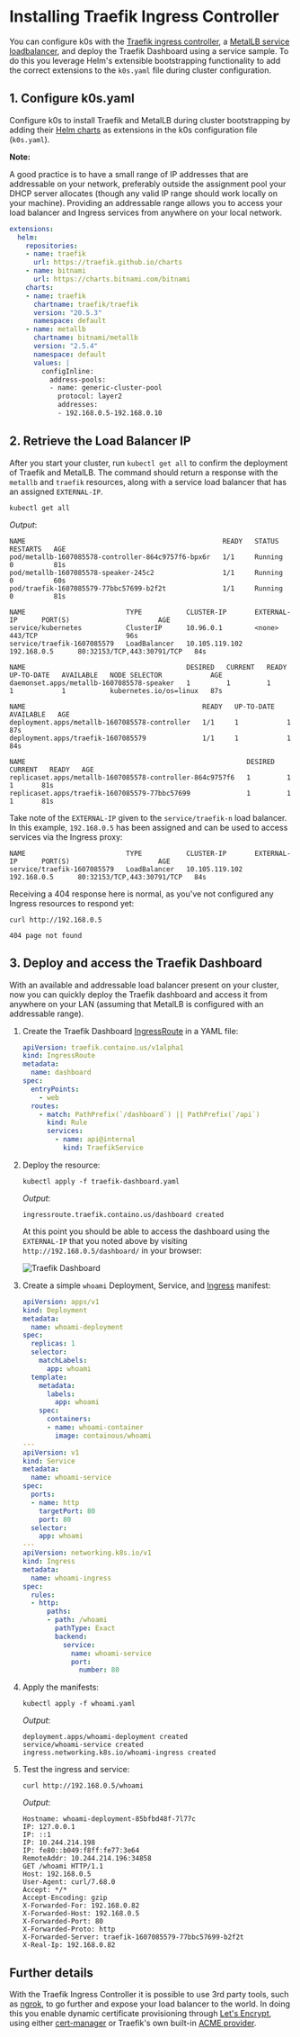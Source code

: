 <!--
SPDX-FileCopyrightText: 2020 k0s authors

SPDX-License-Identifier: CC-BY-SA-4.0
-->

# Installing Traefik Ingress Controller

You can configure k0s with the [Traefik ingress controller](https://doc.traefik.io/traefik/providers/kubernetes-ingress/), a [MetalLB service loadbalancer](https://metallb.universe.tf/), and deploy the Traefik Dashboard using a service sample. To do this you leverage Helm's extensible bootstrapping functionality to add the correct extensions to the `k0s.yaml` file during cluster configuration.

## 1. Configure k0s.yaml

Configure k0s to install Traefik and MetalLB during cluster bootstrapping by adding their [Helm charts](../helm-charts.md) as extensions in the k0s configuration file (`k0s.yaml`).

**Note:**

A good practice is to have a small range of IP addresses that are addressable on your network, preferably outside the assignment pool your DHCP server allocates (though any valid IP range should work locally on your machine). Providing an addressable range allows you to access your load balancer and Ingress services from anywhere on your local network.

```yaml
extensions:
  helm:
    repositories:
    - name: traefik
      url: https://traefik.github.io/charts
    - name: bitnami
      url: https://charts.bitnami.com/bitnami
    charts:
    - name: traefik
      chartname: traefik/traefik
      version: "20.5.3"
      namespace: default
    - name: metallb
      chartname: bitnami/metallb
      version: "2.5.4"
      namespace: default
      values: |
        configInline:
          address-pools:
          - name: generic-cluster-pool
            protocol: layer2
            addresses:
            - 192.168.0.5-192.168.0.10
```

## 2. Retrieve the Load Balancer IP

After you start your cluster, run `kubectl get all` to confirm the deployment of Traefik and MetalLB. The command should return a response with the `metallb` and `traefik` resources, along with a service load balancer that has an assigned `EXTERNAL-IP`.

```shell
kubectl get all
```

*Output*:

```shell
NAME                                                 READY   STATUS    RESTARTS   AGE
pod/metallb-1607085578-controller-864c9757f6-bpx6r   1/1     Running   0          81s
pod/metallb-1607085578-speaker-245c2                 1/1     Running   0          60s
pod/traefik-1607085579-77bbc57699-b2f2t              1/1     Running   0          81s

NAME                         TYPE           CLUSTER-IP       EXTERNAL-IP      PORT(S)                      AGE
service/kubernetes           ClusterIP      10.96.0.1        <none>           443/TCP                      96s
service/traefik-1607085579   LoadBalancer   10.105.119.102   192.168.0.5      80:32153/TCP,443:30791/TCP   84s

NAME                                        DESIRED   CURRENT   READY   UP-TO-DATE   AVAILABLE   NODE SELECTOR            AGE
daemonset.apps/metallb-1607085578-speaker   1         1         1       1            1           kubernetes.io/os=linux   87s

NAME                                            READY   UP-TO-DATE   AVAILABLE   AGE
deployment.apps/metallb-1607085578-controller   1/1     1            1           87s
deployment.apps/traefik-1607085579              1/1     1            1           84s

NAME                                                       DESIRED   CURRENT   READY   AGE
replicaset.apps/metallb-1607085578-controller-864c9757f6   1         1         1       81s
replicaset.apps/traefik-1607085579-77bbc57699              1         1         1       81s
```

Take note of the `EXTERNAL-IP` given to the `service/traefik-n` load balancer. In this example, `192.168.0.5` has been assigned and can be used to access services via the Ingress proxy:

```shell
NAME                         TYPE           CLUSTER-IP       EXTERNAL-IP      PORT(S)                      AGE
service/traefik-1607085579   LoadBalancer   10.105.119.102   192.168.0.5      80:32153/TCP,443:30791/TCP   84s
```

Receiving a 404 response here is normal, as you've not configured any Ingress resources to respond yet:

```shell
curl http://192.168.0.5
```

```shell
404 page not found
```

## 3. Deploy and access the Traefik Dashboard

With an available and addressable load balancer present on your cluster, now you can quickly deploy the Traefik dashboard and access it from anywhere on your LAN (assuming that MetalLB is configured with an addressable range).

1. Create the Traefik Dashboard [IngressRoute](https://doc.traefik.io/traefik/providers/kubernetes-crd/) in a YAML file:

    ```yaml
    apiVersion: traefik.containo.us/v1alpha1
    kind: IngressRoute
    metadata:
      name: dashboard
    spec:
      entryPoints:
        - web
      routes:
        - match: PathPrefix(`/dashboard`) || PathPrefix(`/api`)
          kind: Rule
          services:
            - name: api@internal
              kind: TraefikService
    ```

2. Deploy the resource:

    ```shell
    kubectl apply -f traefik-dashboard.yaml
    ```

    *Output*:

    ```shell
    ingressroute.traefik.containo.us/dashboard created
    ```

    At this point you should be able to access the dashboard using the `EXTERNAL-IP` that you noted above by visiting `http://192.168.0.5/dashboard/` in your browser:

    ![Traefik Dashboard](../img/traefik-dashboard.png)

3. Create a simple `whoami` Deployment, Service, and [Ingress](https://kubernetes.io/docs/concepts/services-networking/ingress/) manifest:

    ```yaml
    apiVersion: apps/v1
    kind: Deployment
    metadata:
      name: whoami-deployment
    spec:
      replicas: 1
      selector:
        matchLabels:
          app: whoami
      template:
        metadata:
          labels:
            app: whoami
        spec:
          containers:
          - name: whoami-container
            image: containous/whoami
    ---
    apiVersion: v1
    kind: Service
    metadata:
      name: whoami-service
    spec:
      ports:
      - name: http
        targetPort: 80
        port: 80
      selector:
        app: whoami
    ---
    apiVersion: networking.k8s.io/v1
    kind: Ingress
    metadata:
      name: whoami-ingress
    spec:
      rules:
      - http:
          paths:
          - path: /whoami
            pathType: Exact
            backend:
              service:
                name: whoami-service
                port:
                  number: 80
    ```

4. Apply the manifests:

    ```shell
    kubectl apply -f whoami.yaml
    ```

    *Output*:

    ```shell
    deployment.apps/whoami-deployment created
    service/whoami-service created
    ingress.networking.k8s.io/whoami-ingress created
    ```

5. Test the ingress and service:

    ```shell
    curl http://192.168.0.5/whoami
    ```

    *Output*:

    ```shell
    Hostname: whoami-deployment-85bfbd48f-7l77c
    IP: 127.0.0.1
    IP: ::1
    IP: 10.244.214.198
    IP: fe80::b049:f8ff:fe77:3e64
    RemoteAddr: 10.244.214.196:34858
    GET /whoami HTTP/1.1
    Host: 192.168.0.5
    User-Agent: curl/7.68.0
    Accept: */*
    Accept-Encoding: gzip
    X-Forwarded-For: 192.168.0.82
    X-Forwarded-Host: 192.168.0.5
    X-Forwarded-Port: 80
    X-Forwarded-Proto: http
    X-Forwarded-Server: traefik-1607085579-77bbc57699-b2f2t
    X-Real-Ip: 192.168.0.82
    ```

## Further details

With the Traefik Ingress Controller it is possible to use 3rd party tools, such as [ngrok](https://ngrok.io), to go further and expose your load balancer to the world. In doing this you enable dynamic certificate provisioning through [Let's Encrypt](https://letsencrypt.org/), using either [cert-manager](https://cert-manager.io/docs/) or Traefik's own built-in [ACME provider](https://doc.traefik.io/traefik/v2.0/user-guides/crd-acme/).
